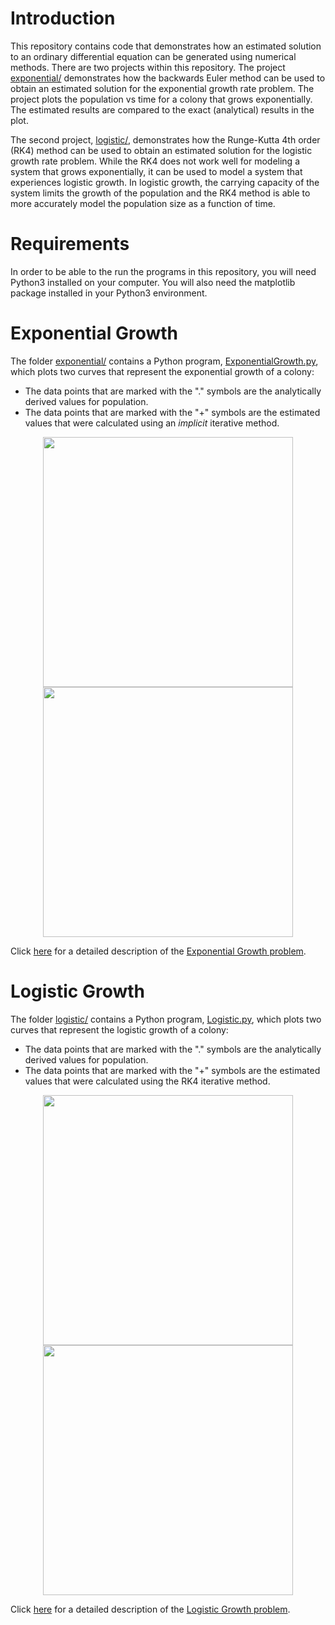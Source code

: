 # Introduction
This repository contains code that demonstrates how an estimated solution to an ordinary differential equation can be generated using numerical methods.  There are two projects within this repository.  The project <a href="./exponential/">exponential/</a> demonstrates how the backwards Euler method can be used to obtain an estimated solution for the exponential growth rate problem.  The project plots the population vs time for a colony that grows exponentially.  The estimated results are compared to the exact (analytical) results in the plot.

The second project, <a href="./logistic/">logistic/</a>, demonstrates how the Runge-Kutta 4th order (RK4) method can be used to obtain an estimated solution for the logistic growth rate problem.  While the RK4 does not work well for modeling a system that grows exponentially, it can be used to model a system that experiences logistic growth.  In logistic growth, the carrying capacity of the system limits the growth of the population and the RK4 method is able to more accurately model the population size as a function of time.

# Requirements
In order to be able to the run the programs in this repository, you will need Python3 installed on your computer.  You will also need the matplotlib package installed in your Python3 environment.

# Exponential Growth
The folder <a href="./exponential/">exponential/</a> contains a Python program, <a href="./exponential/ExponentialGrowth.py">ExponentialGrowth.py</a>, which plots two curves that represent the exponential growth of a colony:
- The data points that are marked with the "." symbols are the analytically derived values for population.
- The data points that are marked with the "+" symbols are the estimated values that were calculated using an _implicit_ iterative method.

<p align="center">
  <img src="https://github.com/tomeng70/RungeKutta/assets/12796159/3f153c81-e8bc-485a-ac10-b79ee426a811" width="400" >
  <img src="https://github.com/tomeng70/RungeKutta/assets/12796159/c8319182-0b20-4e42-be49-c26ce5d9f819" width="400" >
</p>

Click <a href="./exponential/README.md">here</a> for a detailed description of the <a href="./exponential/README.md">Exponential Growth problem</a>.

# Logistic Growth
The folder <a href="./logistic/">logistic/</a> contains a Python program, <a href="./logistic/Logistic.py">Logistic.py</a>, which plots two curves that represent the logistic growth of a colony:
- The data points that are marked with the "." symbols are the analytically derived values for population.
- The data points that are marked with the "+" symbols are the estimated values that were calculated using the RK4 iterative method.

<p align="center">
  <img src="https://github.com/tomeng70/RungeKutta/assets/12796159/757d9566-69ee-4f9c-88da-f8df8267edf9" width="400" >
  <img src="https://github.com/tomeng70/RungeKutta/assets/12796159/db4110c4-68f4-40fb-9f66-e49f1ba4eeba" width="400" >
</p>

Click <a href="./logistic/README.md">here</a> for a detailed description of the <a href="./logistic/README.md">Logistic Growth problem</a>.
